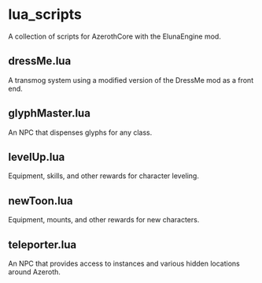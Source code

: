 # lua_scripts

A collection of scripts for AzerothCore with the ElunaEngine mod.

## dressMe.lua

A transmog system using a modified version of the DressMe mod as a front end.

## glyphMaster.lua

An NPC that dispenses glyphs for any class.

## levelUp.lua

Equipment, skills, and other rewards for character leveling.

## newToon.lua

Equipment, mounts, and other rewards for new characters.

## teleporter.lua

An NPC that provides access to instances and various hidden locations around Azeroth.
